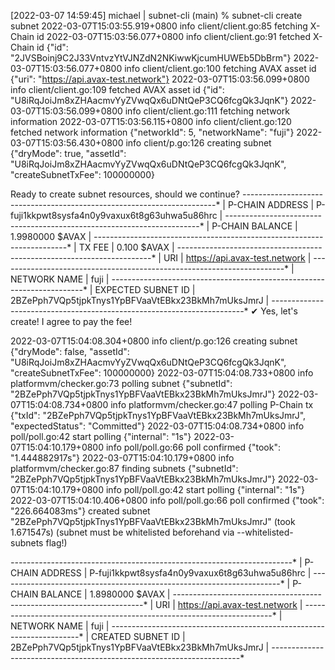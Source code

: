 [2022-03-07 14:59:45] michael | subnet-cli (main) % subnet-cli create subnet
2022-03-07T15:03:55.919+0800	info	client/client.go:85	fetching X-Chain id
2022-03-07T15:03:56.077+0800	info	client/client.go:91	fetched X-Chain id	{"id": "2JVSBoinj9C2J33VntvzYtVJNZdN2NKiwwKjcumHUWEb5DbBrm"}
2022-03-07T15:03:56.077+0800	info	client/client.go:100	fetching AVAX asset id	{"uri": "https://api.avax-test.network"}
2022-03-07T15:03:56.099+0800	info	client/client.go:109	fetched AVAX asset id	{"id": "U8iRqJoiJm8xZHAacmvYyZVwqQx6uDNtQeP3CQ6fcgQk3JqnK"}
2022-03-07T15:03:56.099+0800	info	client/client.go:111	fetching network information
2022-03-07T15:03:56.115+0800	info	client/client.go:120	fetched network information	{"networkId": 5, "networkName": "fuji"}
2022-03-07T15:03:56.430+0800	info	client/p.go:126	creating subnet	{"dryMode": true, "assetId": "U8iRqJoiJm8xZHAacmvYyZVwqQx6uDNtQeP3CQ6fcgQk3JqnK", "createSubnetTxFee": 100000000}

Ready to create subnet resources, should we continue?
*--------------------*---------------------------------------------------*
| P-CHAIN ADDRESS    | P-fuji1kkpwt8sysfa4n0y9vaxux6t8g63uhwa5u86hrc     |
*--------------------*---------------------------------------------------*
| P-CHAIN BALANCE    | 1.9980000 $AVAX                                   |
*--------------------*---------------------------------------------------*
| TX FEE             | 0.100 $AVAX                                       |
*--------------------*---------------------------------------------------*
| URI                | https://api.avax-test.network                     |
*--------------------*---------------------------------------------------*
| NETWORK NAME       | fuji                                              |
*--------------------*---------------------------------------------------*
| EXPECTED SUBNET ID | 2BZePph7VQp5tjpkTnys1YpBFVaaVtEBkx23BkMh7mUksJmrJ |
*--------------------*---------------------------------------------------*
✔ Yes, let's create! I agree to pay the fee!



2022-03-07T15:04:08.304+0800	info	client/p.go:126	creating subnet	{"dryMode": false, "assetId": "U8iRqJoiJm8xZHAacmvYyZVwqQx6uDNtQeP3CQ6fcgQk3JqnK", "createSubnetTxFee": 100000000}
2022-03-07T15:04:08.733+0800	info	platformvm/checker.go:73	polling subnet	{"subnetId": "2BZePph7VQp5tjpkTnys1YpBFVaaVtEBkx23BkMh7mUksJmrJ"}
2022-03-07T15:04:08.734+0800	info	platformvm/checker.go:47	polling P-Chain tx	{"txId": "2BZePph7VQp5tjpkTnys1YpBFVaaVtEBkx23BkMh7mUksJmrJ", "expectedStatus": "Committed"}
2022-03-07T15:04:08.734+0800	info	poll/poll.go:42	start polling	{"internal": "1s"}
2022-03-07T15:04:10.179+0800	info	poll/poll.go:66	poll confirmed	{"took": "1.444882917s"}
2022-03-07T15:04:10.179+0800	info	platformvm/checker.go:87	finding subnets	{"subnetId": "2BZePph7VQp5tjpkTnys1YpBFVaaVtEBkx23BkMh7mUksJmrJ"}
2022-03-07T15:04:10.179+0800	info	poll/poll.go:42	start polling	{"internal": "1s"}
2022-03-07T15:04:10.406+0800	info	poll/poll.go:66	poll confirmed	{"took": "226.664083ms"}
created subnet "2BZePph7VQp5tjpkTnys1YpBFVaaVtEBkx23BkMh7mUksJmrJ" (took 1.671547s)
(subnet must be whitelisted beforehand via --whitelisted-subnets flag!)

*-------------------*---------------------------------------------------*
| P-CHAIN ADDRESS   | P-fuji1kkpwt8sysfa4n0y9vaxux6t8g63uhwa5u86hrc     |
*-------------------*---------------------------------------------------*
| P-CHAIN BALANCE   | 1.8980000 $AVAX                                   |
*-------------------*---------------------------------------------------*
| URI               | https://api.avax-test.network                     |
*-------------------*---------------------------------------------------*
| NETWORK NAME      | fuji                                              |
*-------------------*---------------------------------------------------*
| CREATED SUBNET ID | 2BZePph7VQp5tjpkTnys1YpBFVaaVtEBkx23BkMh7mUksJmrJ |
*-------------------*---------------------------------------------------*
